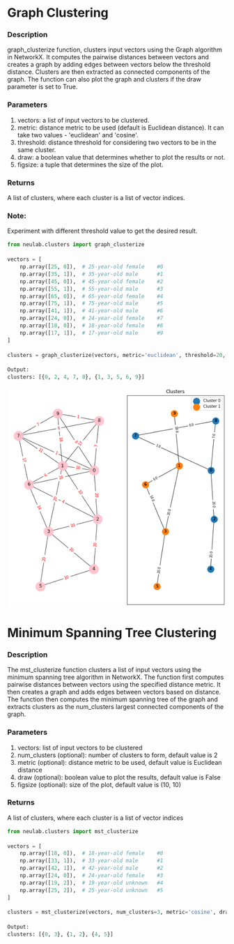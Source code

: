 # Graph Clustering
### Description
graph_clusterize function, clusters input vectors using the Graph algorithm in NetworkX. It computes the pairwise distances between vectors and creates a graph by adding edges between vectors below the threshold distance. Clusters are then extracted as connected components of the graph. The function can also plot the graph and clusters if the draw parameter is set to True.

### Parameters
1. vectors: a list of input vectors to be clustered.
2. metric: distance metric to be used (default is Euclidean distance). It can take two values - 'euclidean' and 'cosine'.
3. threshold: distance threshold for considering two vectors to be in the same cluster.
4. draw: a boolean value that determines whether to plot the results or not.
5. figsize: a tuple that determines the size of the plot.
### Returns
A list of clusters, where each cluster is a list of vector indices.

### Note:
Experiment with different threshold value to get the desired result.
```python
from neulab.clusters import graph_clusterize

vectors = [
    np.array([25, 0]),  # 25-year-old female    #0
    np.array([35, 1]),  # 35-year-old male      #1  
    np.array([45, 0]),  # 45-year-old female    #2
    np.array([55, 1]),  # 55-year-old male      #3
    np.array([65, 0]),  # 65-year-old female    #4
    np.array([75, 1]),  # 75-year-old male      #5
    np.array([41, 1]),  # 41-year-old male      #6
    np.array([24, 0]),  # 24-year-old female    #7
    np.array([18, 0]),  # 18-year-old female    #8
    np.array([17, 1]),  # 17-year-old male      #9
]

clusters = graph_clusterize(vectors, metric='euclidean', threshold=20, draw=True, figsize=(10, 10))

Output:
clusters: [{0, 2, 4, 7, 8}, {1, 3, 5, 6, 9}]
```
![plot](graph.png)
# Minimum Spanning Tree Clustering
### Description
The mst_clusterize function clusters a list of input vectors using the minimum spanning tree algorithm in NetworkX.
The function first computes pairwise distances between vectors using the specified distance metric. It then creates a graph and adds edges between vectors based on distance. The function then computes the minimum spanning tree of the graph and extracts clusters as the num_clusters largest connected components of the graph.


### Parameters
1. vectors: list of input vectors to be clustered
2. num_clusters (optional): number of clusters to form, default value is 2
3. metric (optional): distance metric to be used, default value is Euclidean distance
4. draw (optional): boolean value to plot the results, default value is False
5. figsize (optional): size of the plot, default value is (10, 10)
### Returns
A list of clusters, where each cluster is a list of vector indices
```python
from neulab.clusters import mst_clusterize

vectors = [
    np.array([18, 0]),  # 18-year-old female    #0
    np.array([33, 1]),  # 33-year-old male      #1  
    np.array([42, 1]),  # 42-year-old male      #2
    np.array([24, 0]),  # 24-year-old female    #3
    np.array([19, 2]),  # 19-year-old unknown   #4
    np.array([25, 2]),  # 25-year-old unknown   #5
]

clusters = mst_clusterize(vectors, num_clusters=3, metric='cosine', draw=True, figsize=(10, 10))

Output:
clusters: [{0, 3}, {1, 2}, {4, 5}]
```